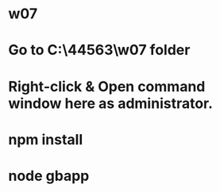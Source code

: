 # w07

# Go to C:\44563\w07 folder
# Right-click & Open command window here as administrator.

# npm install
# node gbapp